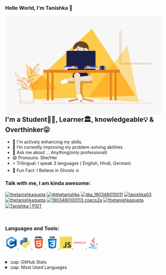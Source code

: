 ### Hello World, I'm Tanishka  👋

 <img align="right" alt="GIF" src="https://github.com/thetanishkagupta/thetanishkagupta/blob/main/github.gif?raw=true" width="500" height="320" />


## I'm a Student👩‍🎓, Learner🏛, knowledgeable💡 & Overthinker😛
- 🔭 I'm actively enhancing my skills.
- 🌱 I’m currently improving my problem-solving abilities
- 💬 Ask me about ... Anything(only professional)
- 😄 Pronouns: She/Her
- ⚡ Trilingual: I speak 3 languages ( English, Hindi, German)
- 👻 Fun Fact: I Believe in Ghosts ☠


### Talk with me, I am kinda awesome:
<p align="left">
<a href="https://linkedin.com/in/thetanishkagupta" target="blank"><img align="center" src="https://raw.githubusercontent.com/rahuldkjain/github-profile-readme-generator/master/src/images/icons/Social/linked-in-alt.svg" alt="thetanishkagupta" height="30" width="40" /></a>
<a href="https://twitter.com/@thetanishka" target="blank"><img align="center" src="https://raw.githubusercontent.com/rahuldkjain/github-profile-readme-generator/master/src/images/icons/Social/twitter.svg" alt="@thetanishka" height="30" width="40" /></a>
<a href="https://www.hackerrank.com/A_1903480100113" target="blank"><img align="center" src="https://raw.githubusercontent.com/rahuldkjain/github-profile-readme-generator/master/src/images/icons/Social/hackerrank.svg" alt="@a_190348010011" height="30" width="40" /></a>
<a href="https://www.codechef.com/users/tanishka03" target="blank"><img align="center" src="https://cdn.jsdelivr.net/npm/simple-icons@3.1.0/icons/codechef.svg" alt="tanishka03" height="30" width="40" /></a>
<a href="https://www.leetcode.com/thetanishkagupta" target="blank"><img align="center" src="https://raw.githubusercontent.com/rahuldkjain/github-profile-readme-generator/master/src/images/icons/Social/leet-code.svg" alt="thetanishkagupta" height="30" width="40" /></a>
<a href="https://www.hackerearth.com/@1903480100113" target="blank"><img align="center" src="https://raw.githubusercontent.com/rahuldkjain/github-profile-readme-generator/master/src/images/icons/Social/hackerearth.svg" alt="1903480100113 coecs2a" height="30" width="40" /></a>
<a href="https://auth.geeksforgeeks.org/user/thetanishkagupta" target="blank"><img align="center" src="https://raw.githubusercontent.com/rahuldkjain/github-profile-readme-generator/master/src/images/icons/Social/geeks-for-geeks.svg" alt="thetanishkagupta" height="30" width="40" /></a>
<a href="https://discord.gg/Tanishka | PSIT" target="blank"><img align="center" src="https://raw.githubusercontent.com/rahuldkjain/github-profile-readme-generator/master/src/images/icons/Social/discord.svg" alt="Tanishka | PSIT" height="30" width="40" /></a>
</p>
<br />

### Languages and Tools:

<p align="left"> <a href="https://www.cprogramming.com/" target="_blank"> <img src="https://raw.githubusercontent.com/devicons/devicon/master/icons/c/c-original.svg" alt="c" width="40" height="40"/> </a> <a href="https://www.python.org" target="_blank"> <img src="https://raw.githubusercontent.com/devicons/devicon/master/icons/python/python-original.svg" alt="python" width="40" height="40"/> </a> <a href="https://www.w3.org/html/" target="_blank"> <img src="https://raw.githubusercontent.com/devicons/devicon/master/icons/html5/html5-original-wordmark.svg" alt="html5" width="40" height="40"/> </a> <a href="https://www.w3schools.com/css/" target="_blank"> <img src="https://raw.githubusercontent.com/devicons/devicon/master/icons/css3/css3-original-wordmark.svg" alt="css3" width="40" height="40"/> </a> <a href="https://developer.mozilla.org/en-US/docs/Web/JavaScript" target="_blank"> <img src="https://raw.githubusercontent.com/devicons/devicon/master/icons/javascript/javascript-original.svg" alt="javascript" width="40" height="40"/> </a> <a href="https://www.oracle.com/" target="_blank"> <img src="https://raw.githubusercontent.com/devicons/devicon/master/icons/oracle/oracle-original.svg" alt="oracle" width="40" height="40"/> </a>  <a href="https://www.java.com" target="_blank"> <img src="https://raw.githubusercontent.com/devicons/devicon/master/icons/java/java-original.svg" alt="java" width="40" height="40"/> </a>  </p>

<br />

<details>
  <summary>:zap: GitHub Stats</summary>

  <img align="left" alt="Tanishka's GitHub Stats" src="https://github-readme-stats.vercel.app/api?username=thetanishkagupta&show_icons=true&hide_border=true" />

</details>

  
<details>
  <summary>:zap: Most Used Languages</summary>

<img align="left" alt="Tanishka's GitHub Top Languages" src="https://github-readme-stats.vercel.app/api/top-langs/?username=thetanishkagupta" />

</details>


[linkedin]: https://www.linkedin.com/in/thetanishkagupta/
